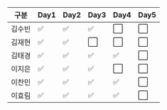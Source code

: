 |구분|Day1|Day2|Day3|Day4|Day5|
|----|----|----|----|----|----|
|김수빈|:white_check_mark:|:white_check_mark:|:white_check_mark:|:white_large_square:|:white_large_square:|
|김재현|:white_check_mark:|:white_check_mark:|:white_large_square:|:white_large_square:|:white_large_square:|
|김태경|:white_check_mark:|:white_check_mark:|:white_check_mark:|:white_check_mark:|:white_large_square:|
|이지은|:white_check_mark:|:white_check_mark:|:white_check_mark:|:white_large_square:|:white_large_square:|
|이찬민|:white_check_mark:|:white_check_mark:|:white_check_mark:|:white_check_mark:|:white_large_square:|
|이효림|:white_check_mark:|:white_check_mark:|:white_check_mark:|:white_check_mark:|:white_large_square:|
